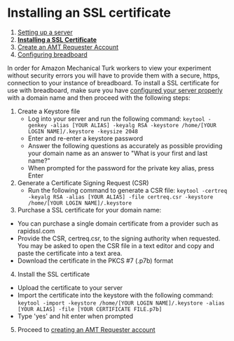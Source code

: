 # Installing an SSL certificate 
1. [Setting up a server](Setting-up-a-Server)
2. **[Installing a SSL Certificate](Installing-a-SSL-Certificate)**
3. [Create an AMT Requester Account](Creating-an-AMT-Requester-Account)
4. [Configuring breadboard](Configuring-breadboard)

In order for Amazon Mechanical Turk workers to view your experiment without security errors you will have to provide them with a secure, https, connection to your instance of breadboard. To install a SSL certificate for use with breadboard, make sure you have [configured your server properly](./setting-up-a-server.md) with a domain name and then proceed with the following steps:

1. Create a Keystore file
	* Log into your server and run the following command:
    ```keytool -genkey -alias [YOUR ALIAS] -keyalg RSA -keystore /home/[YOUR LOGIN NAME]/.keystore -keysize 2048```
	* Enter and re-enter a keystore password
	* Answer the following questions as accurately as possible providing your domain name as an answer to "What is your first and last name?"
	* When prompted for the password for the private key alias, press Enter
2. Generate a Certificate Signing Request (CSR)
	* Run the following command to generate a CSR file:
	  ```keytool -certreq -keyalg RSA -alias [YOUR ALIAS] -file certreq.csr -keystore /home/[YOUR LOGIN NAME]/.keystore```
3. Purchase a SSL certificate for your domain name:
  * You can purchase a single domain certificate from a provider such as rapidssl.com
  * Provide the CSR, certreq.csr, to the signing authority when requested. You may be asked to open the CSR file in a text editor and copy and paste the certificate into a text area. 
  * Download the certificate in the PKCS #7 (.p7b) format
4. Install the SSL certificate 
  * Upload the certificate to your server
  * Import the certificate into the keystore with the following command:
    ```keytool -import -keystore /home/[YOUR LOGIN NAME]/.keystore -alias [YOUR ALIAS] -file [YOUR CERTIFICATE FILE.p7b]```
  * Type 'yes' and hit enter when prompted
5. Proceed to [creating an AMT Requester account](./amt/creating-an-amt-requester-account)
